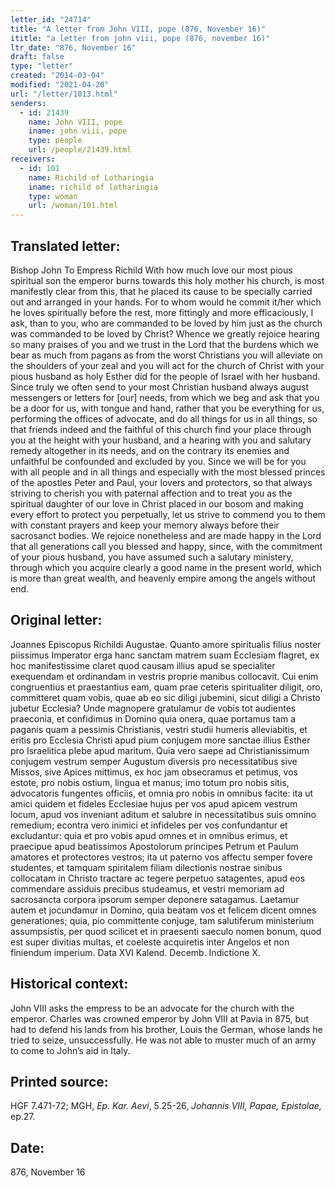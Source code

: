 ```yaml
---
letter_id: "24714"
title: "A letter from John VIII, pope (876, November 16)"
ititle: "a letter from john viii, pope (876, november 16)"
ltr_date: "876, November 16"
draft: false
type: "letter"
created: "2014-03-04"
modified: "2021-04-20"
url: "/letter/1013.html"
senders:
  - id: 21439
    name: John VIII, pope
    iname: john viii, pope
    type: people
    url: /people/21439.html
receivers:
  - id: 101
    name: Richild of Lotharingia
    iname: richild of lotharingia
    type: woman
    url: /woman/101.html
---
```

<h2> Translated letter:</h2>Bishop John To Empress Richild
With how much love our most pious spiritual son the emperor burns towards this holy mother his church, is most manifestly clear from this, that he placed its cause to be specially carried out and arranged in your hands.  For to whom would he commit it/her which he loves spiritually before the rest, more fittingly and more efficaciously, I ask, than to you, who are commanded to be loved by him just as the church was commanded to be loved by Christ?  Whence we greatly rejoice hearing so many praises of you and we trust in the Lord that the burdens which we bear as much from pagans as from the worst Christians you will alleviate on the shoulders of your zeal and you will act for the church of Christ with your pious husband as holy Esther did for the people of Israel with her husband.  Since truly we often send to your most Christian husband always august messengers or letters for [our] needs, from which we beg and ask that you be a door for us, with tongue and hand, rather that you be everything for us, performing the offices of advocate, and do all things for us in all things, so that friends indeed and the faithful of this church find your place through you at the height with your husband, and a hearing with you and salutary remedy altogether in its needs, and on the contrary its enemies and unfaithful be confounded and excluded by you.  Since we will be for you with all people and in all things and especially with the most blessed princes of the apostles Peter and Paul, your lovers and protectors, so that always striving to cherish you with paternal affection and to treat you as the spiritual daughter of our love in Christ placed in our bosom and making every effort to protect you perpetually, let us strive to commend you to them with constant prayers and keep your memory always before their sacrosanct bodies.  We rejoice nonetheless and are made happy in the Lord that all generations call you blessed and happy, since, with the commitment of your pious husband, you have assumed such a salutary ministery, through which you acquire clearly a good name in the present world, which is more than great wealth, and heavenly empire among the angels without end.
<h2 class="mt-4"> Original letter:</h2>Joannes Episcopus Richildi Augustae.
Quanto amore spiritualis filius noster piissimus Imperator erga hanc sanctam matrem suam Ecclesiam flagret, ex hoc manifestissime claret quod causam illius apud se specialiter exequendam et ordinandam in vestris proprie manibus collocavit.  Cui enim congruentius et praestantius eam, quam prae ceteris spiritualiter diligit, oro, committeret quam vobis, quae ab eo sic diligi jubemini, sicut diligi a Christo jubetur Ecclesia?  Unde magnopere gratulamur de vobis tot audientes praeconia, et confidimus in Domino quia onera, quae portamus tam a paganis quam a pessimis Christianis, vestri studii humeris alleviabitis, et eritis pro Ecclesia Christi apud pium conjugem more sanctae illius Esther pro Israelitica plebe apud maritum.  Quia vero saepe ad Christianissimum conjugem vestrum semper Augustum diversis pro necessitatibus sive Missos, sive Apices mittimus, ex hoc jam obsecramus et petimus, vos estote, pro nobis ostium, lingua et manus; imo totum pro nobis sitis, advocatoris fungentes officiis, et omnia pro nobis in omnibus facite:  ita ut amici quidem et fideles Ecclesiae hujus per vos apud apicem vestrum locum, apud vos inveniant aditum et salubre in necessitatibus suis omnino remedium; econtra vero inimici et infideles per vos confundantur et excludantur:  quia et pro vobis apud omnes et in omnibus erimus, et praecipue apud beatissimos Apostolorum principes Petrum et Paulum amatores et protectores vestros; ita ut paterno vos affectu semper fovere studentes, et tamquam spiritalem filiam dilectionis nostrae sinibus collocatam in Christo tractare ac tegere perpetuo satagentes, apud eos commendare assiduis precibus studeamus, et vestri memoriam ad sacrosancta corpora ipsorum semper deponere satagamus.  Laetamur autem et jocundamur in Domino, quia beatam vos et felicem dicent omnes generationes; quia, pio committente conjuge, tam salutiferum ministerium assumpsistis, per quod scilicet et in praesenti saeculo nomen bonum, quod est super divitias multas, et coeleste acquiretis inter Angelos et non finiendum imperium.
Data XVI Kalend. Decemb. Indictione X.
<h2 class="mt-4"> Historical context:</h2>John VIII asks the empress to be an advocate for the church with the emperor.  Charles was crowned emperor by John VIII at Pavia in 875, but had to defend his lands from his brother, Louis the German, whose lands he tried to seize, unsuccessfully.  He was not able to muster much of an army to come to John’s aid in Italy.
<h2 class="mt-4"> Printed source:</h2><p>HGF 7.471-72; MGH, <em>Ep. Kar. Aevi</em>, 5.25-26, <em>Johannis VIII, Papae, Epistolae,</em> ep.27.</p><h2 class="mt-4"> Date:</h2>876, November 16